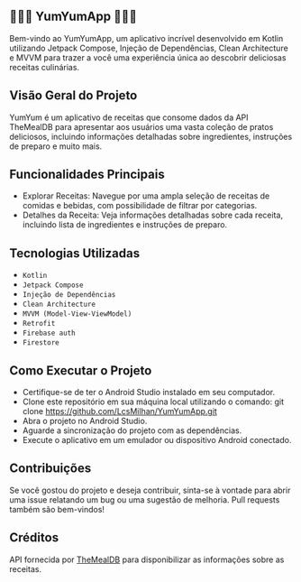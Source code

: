 🍰🥗🍔 YumYumApp 🍔🥗🍰
-
Bem-vindo ao YumYumApp, um aplicativo incrível desenvolvido em Kotlin utilizando Jetpack Compose, Injeção de Dependências, Clean Architecture e MVVM
para trazer a você uma experiência única ao descobrir deliciosas receitas culinárias.

Visão Geral do Projeto
-
YumYum é um aplicativo de receitas que consome dados da API TheMealDB para apresentar aos usuários uma vasta coleção de pratos deliciosos, incluindo
informações detalhadas sobre ingredientes, instruções de preparo e muito mais.

Funcionalidades Principais
-
- Explorar Receitas: Navegue por uma ampla seleção de receitas de comidas e bebidas, com possibilidade de filtrar por categorias.  
- Detalhes da Receita: Veja informações detalhadas sobre cada receita, incluindo lista de ingredientes e instruções de preparo.

Tecnologias Utilizadas
-
- `Kotlin`
- `Jetpack Compose`  
- `Injeção de Dependências` 
- `Clean Architecture` 
- `MVVM (Model-View-ViewModel)`
- `Retrofit`
- `Firebase auth`
- `Firestore`

Como Executar o Projeto
-
- Certifique-se de ter o Android Studio instalado em seu computador.  
- Clone este repositório em sua máquina local utilizando o comando: git clone https://github.com/LcsMilhan/YumYumApp.git  
- Abra o projeto no Android Studio.  
- Aguarde a sincronização do projeto com as dependências.  
- Execute o aplicativo em um emulador ou dispositivo Android conectado.

Contribuições
-
Se você gostou do projeto e deseja contribuir, sinta-se à vontade para abrir uma issue relatando um bug ou uma sugestão de melhoria. Pull requests
também são bem-vindos!

Créditos
-
API fornecida por [TheMealDB](https://www.themealdb.com/) para disponibilizar as informações sobre as receitas.
